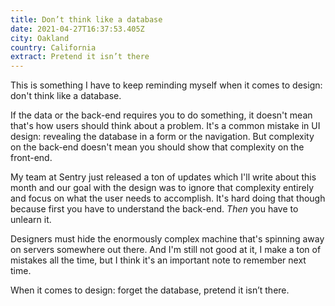 ```yaml
---
title: Don’t think like a database
date: 2021-04-27T16:37:53.405Z
city: Oakland
country: California
extract: Pretend it isn’t there
---
```

This is something I have to keep reminding myself when it comes to design: don't think like a database. 

If the data or the back-end requires you to do something, it doesn't mean that's how users should think about a problem. It's a common mistake in UI design: revealing the database in a form or the navigation. But complexity on the back-end doesn't mean you should show that complexity on the front-end. 

My team at Sentry just released a ton of updates which I'll write about this month and our goal with the design was to ignore that complexity entirely and focus on what the user needs to accomplish. It's hard doing that though because first you have to understand the back-end. _Then_ you have to unlearn it.

Designers must hide the enormously complex machine that's spinning away on servers somewhere out there. And I'm still not good at it, I make a ton of mistakes all the time, but I think it's an important note to remember next time.

When it comes to design: forget the database, pretend it isn’t there.
